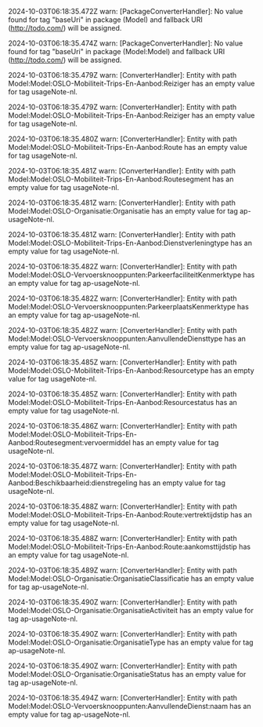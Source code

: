 2024-10-03T06:18:35.472Z warn: [PackageConverterHandler]: No value found for tag "baseUri" in package (Model) and fallback URI (http://todo.com/) will be assigned.

2024-10-03T06:18:35.474Z warn: [PackageConverterHandler]: No value found for tag "baseUri" in package (Model:Model) and fallback URI (http://todo.com/) will be assigned.

2024-10-03T06:18:35.479Z warn: [ConverterHandler]: Entity with path Model:Model:OSLO-Mobiliteit-Trips-En-Aanbod:Reiziger has an empty value for tag usageNote-nl.

2024-10-03T06:18:35.479Z warn: [ConverterHandler]: Entity with path Model:Model:OSLO-Mobiliteit-Trips-En-Aanbod:Reiziger has an empty value for tag usageNote-nl.

2024-10-03T06:18:35.480Z warn: [ConverterHandler]: Entity with path Model:Model:OSLO-Mobiliteit-Trips-En-Aanbod:Route has an empty value for tag usageNote-nl.

2024-10-03T06:18:35.481Z warn: [ConverterHandler]: Entity with path Model:Model:OSLO-Mobiliteit-Trips-En-Aanbod:Routesegment has an empty value for tag usageNote-nl.

2024-10-03T06:18:35.481Z warn: [ConverterHandler]: Entity with path Model:Model:OSLO-Organisatie:Organisatie has an empty value for tag ap-usageNote-nl.

2024-10-03T06:18:35.481Z warn: [ConverterHandler]: Entity with path Model:Model:OSLO-Mobiliteit-Trips-En-Aanbod:Dienstverleningtype has an empty value for tag usageNote-nl.

2024-10-03T06:18:35.482Z warn: [ConverterHandler]: Entity with path Model:Model:OSLO-Vervoersknooppunten:ParkeerfaciliteitKenmerktype has an empty value for tag ap-usageNote-nl.

2024-10-03T06:18:35.482Z warn: [ConverterHandler]: Entity with path Model:Model:OSLO-Vervoersknooppunten:ParkeerplaatsKenmerktype has an empty value for tag ap-usageNote-nl.

2024-10-03T06:18:35.482Z warn: [ConverterHandler]: Entity with path Model:Model:OSLO-Vervoersknooppunten:AanvullendeDiensttype has an empty value for tag ap-usageNote-nl.

2024-10-03T06:18:35.485Z warn: [ConverterHandler]: Entity with path Model:Model:OSLO-Mobiliteit-Trips-En-Aanbod:Resourcetype has an empty value for tag usageNote-nl.

2024-10-03T06:18:35.485Z warn: [ConverterHandler]: Entity with path Model:Model:OSLO-Mobiliteit-Trips-En-Aanbod:Resourcestatus has an empty value for tag usageNote-nl.

2024-10-03T06:18:35.486Z warn: [ConverterHandler]: Entity with path Model:Model:OSLO-Mobiliteit-Trips-En-Aanbod:Routesegment:vervoermiddel has an empty value for tag usageNote-nl.

2024-10-03T06:18:35.487Z warn: [ConverterHandler]: Entity with path Model:Model:OSLO-Mobiliteit-Trips-En-Aanbod:Beschikbaarheid:dienstregeling has an empty value for tag usageNote-nl.

2024-10-03T06:18:35.488Z warn: [ConverterHandler]: Entity with path Model:Model:OSLO-Mobiliteit-Trips-En-Aanbod:Route:vertrektijdstip has an empty value for tag usageNote-nl.

2024-10-03T06:18:35.488Z warn: [ConverterHandler]: Entity with path Model:Model:OSLO-Mobiliteit-Trips-En-Aanbod:Route:aankomsttijdstip has an empty value for tag usageNote-nl.

2024-10-03T06:18:35.489Z warn: [ConverterHandler]: Entity with path Model:Model:OSLO-Organisatie:OrganisatieClassificatie has an empty value for tag ap-usageNote-nl.

2024-10-03T06:18:35.490Z warn: [ConverterHandler]: Entity with path Model:Model:OSLO-Organisatie:OrganisatieActiviteit has an empty value for tag ap-usageNote-nl.

2024-10-03T06:18:35.490Z warn: [ConverterHandler]: Entity with path Model:Model:OSLO-Organisatie:OrganisatieType has an empty value for tag ap-usageNote-nl.

2024-10-03T06:18:35.490Z warn: [ConverterHandler]: Entity with path Model:Model:OSLO-Organisatie:OrganisatieStatus has an empty value for tag ap-usageNote-nl.

2024-10-03T06:18:35.494Z warn: [ConverterHandler]: Entity with path Model:Model:OSLO-Vervoersknooppunten:AanvullendeDienst:naam has an empty value for tag ap-usageNote-nl.

